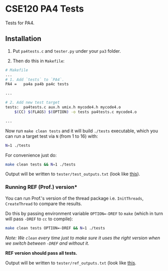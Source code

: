 # CSE120 PA4 Tests

Tests for PA4.

## Installation

1. Put `pa4tests.c` and `tester.py` under your `pa3` folder.

2. Then do this in `Makefile`:
```bash
# Makefile
...
# 1. Add `tests` to `PA4`.
PA4 =	pa4a pa4b pa4c tests

...

# 2. Add new test target
tests:	pa4tests.c aux.h umix.h mycode4.h mycode4.o
	$(CC) $(FLAGS) $(OPTION) -o tests pa4tests.c mycode4.o

...
```

Now run `make clean tests` and it will build `./tests` executable, which you can run a target test via `N` (from 1 to 16) with:
```bash
N=1 ./tests
```

For convenience just do:
```bash
make clean tests && N=1 ./tests
```

Output will be written to `tester/test_outputs.txt` (look like [this](../blob/master/tester/../../../cse120pa4tests/tester/ref_outputs.txt)).

### Running REF (Prof.) version*
You can run Prof.'s version of the thread package i.e. `InitThreads`, `CreateThread` to compare the results. 

Do this by passing environment variable `OPTION=-DREF` to `make` (which in turn will pass `-DREF` to `cc` to compile):
```bash
make clean tests OPTION=-DREF && N=1 ./tests
```
*Note: We `clean` every time just to make sure it uses the right version when we switch between `-DREF` and without it.*

**REF version should pass all tests.**

Output will be written to `tester/ref_outputs.txt` (look like [this](../blob/master/tester/ref_outputs.txt).